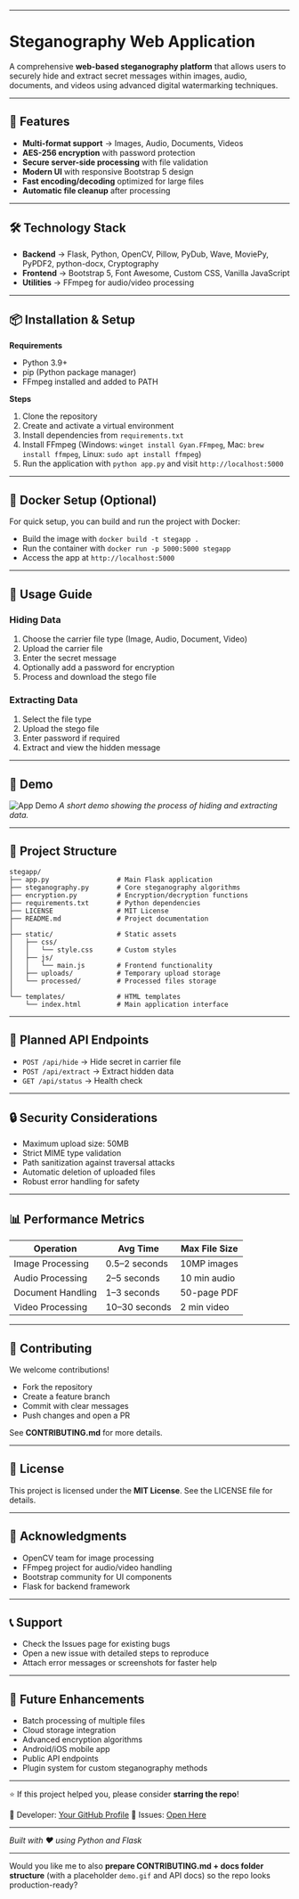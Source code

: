 
---

# **Steganography Web Application**

A comprehensive **web-based steganography platform** that allows users to securely hide and extract secret messages within images, audio, documents, and videos using advanced digital watermarking techniques.

---

## 🌟 Features

* **Multi-format support** → Images, Audio, Documents, Videos
* **AES-256 encryption** with password protection
* **Secure server-side processing** with file validation
* **Modern UI** with responsive Bootstrap 5 design
* **Fast encoding/decoding** optimized for large files
* **Automatic file cleanup** after processing

---

## 🛠️ Technology Stack

* **Backend** → Flask, Python, OpenCV, Pillow, PyDub, Wave, MoviePy, PyPDF2, python-docx, Cryptography
* **Frontend** → Bootstrap 5, Font Awesome, Custom CSS, Vanilla JavaScript
* **Utilities** → FFmpeg for audio/video processing

---

## 📦 Installation & Setup

**Requirements**

* Python 3.9+
* pip (Python package manager)
* FFmpeg installed and added to PATH

**Steps**

1. Clone the repository
2. Create and activate a virtual environment
3. Install dependencies from `requirements.txt`
4. Install FFmpeg (Windows: `winget install Gyan.FFmpeg`, Mac: `brew install ffmpeg`, Linux: `sudo apt install ffmpeg`)
5. Run the application with `python app.py` and visit `http://localhost:5000`

---

## 🐳 Docker Setup (Optional)

For quick setup, you can build and run the project with Docker:

* Build the image with `docker build -t stegapp .`
* Run the container with `docker run -p 5000:5000 stegapp`
* Access the app at `http://localhost:5000`

---

## 🚀 Usage Guide

### Hiding Data

1. Choose the carrier file type (Image, Audio, Document, Video)
2. Upload the carrier file
3. Enter the secret message
4. Optionally add a password for encryption
5. Process and download the stego file

### Extracting Data

1. Select the file type
2. Upload the stego file
3. Enter password if required
4. Extract and view the hidden message

---

## 🎥 Demo

![App Demo](docs/demo.gif)
*A short demo showing the process of hiding and extracting data.*

---

## 📁 Project Structure

```
stegapp/
├── app.py                 # Main Flask application
├── steganography.py       # Core steganography algorithms
├── encryption.py          # Encryption/decryption functions
├── requirements.txt       # Python dependencies
├── LICENSE                # MIT License
├── README.md              # Project documentation
│
├── static/                # Static assets
│   ├── css/
│   │   └── style.css      # Custom styles
│   ├── js/
│   │   └── main.js        # Frontend functionality
│   ├── uploads/           # Temporary upload storage
│   └── processed/         # Processed files storage
│
└── templates/             # HTML templates
    └── index.html         # Main application interface
```

---

## 📡 Planned API Endpoints

* `POST /api/hide` → Hide secret in carrier file
* `POST /api/extract` → Extract hidden data
* `GET /api/status` → Health check

---

## 🔒 Security Considerations

* Maximum upload size: 50MB
* Strict MIME type validation
* Path sanitization against traversal attacks
* Automatic deletion of uploaded files
* Robust error handling for safety

---

## 📊 Performance Metrics

| Operation         | Avg Time      | Max File Size |
| ----------------- | ------------- | ------------- |
| Image Processing  | 0.5–2 seconds | 10MP images   |
| Audio Processing  | 2–5 seconds   | 10 min audio  |
| Document Handling | 1–3 seconds   | 50-page PDF   |
| Video Processing  | 10–30 seconds | 2 min video   |

---

## 🤝 Contributing

We welcome contributions!

* Fork the repository
* Create a feature branch
* Commit with clear messages
* Push changes and open a PR

See **CONTRIBUTING.md** for more details.

---

## 📝 License

This project is licensed under the **MIT License**. See the LICENSE file for details.

---

## 🙏 Acknowledgments

* OpenCV team for image processing
* FFmpeg project for audio/video handling
* Bootstrap community for UI components
* Flask for backend framework

---

## 📞 Support

* Check the Issues page for existing bugs
* Open a new issue with detailed steps to reproduce
* Attach error messages or screenshots for faster help

---

## 🚀 Future Enhancements

* Batch processing of multiple files
* Cloud storage integration
* Advanced encryption algorithms
* Android/iOS mobile app
* Public API endpoints
* Plugin system for custom steganography methods

---

⭐ If this project helped you, please consider **starring the repo**!

🔗 Developer: [Your GitHub Profile](https://github.com/your-username)
🐛 Issues: [Open Here](../../issues)

---

*Built with ❤️ using Python and Flask*

---

Would you like me to also **prepare CONTRIBUTING.md + docs folder structure** (with a placeholder `demo.gif` and API docs) so the repo looks production-ready?
